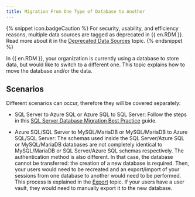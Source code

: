 ```yaml
---
title: Migration From One Type of Database to Another
---
```

{% snippet icon.badgeCaution %}
For security, usability, and efficiency reasons, multiple data sources are tagged as deprecated in {{ en.RDM }}. Read more about it in the [Deprecated Data Sources](/kb/remote-desktop-manager/knowledge-base/deprecated-data-sources/) topic.
{% endsnippet %}  

In {{ en.RDM }}, your organization is currently using a database to store data, but would like to switch to a different one. This topic explains how to move the database and/or the data.

## Scenarios

Different scenarios can occur, therefore they will be covered separately:

* SQL Server to Azure SQL or Azure SQL to SQL Server: Follow the steps in this [SQL Server Database Migration Best Practice](/kb/remote-desktop-manager/how-to-articles/sql-server-database-migration/) guide.

* Azure SQL/SQL Server to MySQL/MariaDB or MySQL/MariaDB to Azure SQL/SQL Server: The schemas used inside the SQL Server/Azure SQL or MySQL/MariaDB databases are not completely identical to MySQL/MariaDB or SQL Server/Azure SQL schemas respectively. The authentication method is also different. In that case, the database cannot be transferred: the creation of a new database is required. Then, your users would need to be recreated and an export/import of your sessions from one database to another would need to be performed. This process is explained in the [Export](/rdm/windows/commands/file/export/) topic. If your users have a user vault, they would need to manually export it to the new database.
